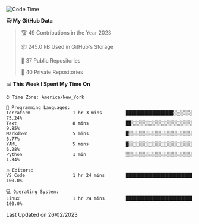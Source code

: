 <!--START_SECTION:waka-->
![Code Time](http://img.shields.io/badge/Code%20Time-130%20hrs%2010%20mins-blue)

**🐱 My GitHub Data** 

> 🏆 49 Contributions in the Year 2023
 > 
> 📦 245.0 kB Used in GitHub's Storage 
 > 
> 📜 37 Public Repositories 
 > 
> 🔑 40 Private Repositories  
 > 
📊 **This Week I Spent My Time On** 

```text
⌚︎ Time Zone: America/New_York

💬 Programming Languages: 
Terraform                1 hr 3 mins         ██████████████████░░░░░░░   75.24% 
Text                     8 mins              ██░░░░░░░░░░░░░░░░░░░░░░░   9.85% 
Markdown                 5 mins              █░░░░░░░░░░░░░░░░░░░░░░░░   6.77% 
YAML                     5 mins              █░░░░░░░░░░░░░░░░░░░░░░░░   6.28% 
Python                   1 min               ░░░░░░░░░░░░░░░░░░░░░░░░░   1.34%

🔥 Editors: 
VS Code                  1 hr 24 mins        █████████████████████████   100.0%

💻 Operating System: 
Linux                    1 hr 24 mins        █████████████████████████   100.0%

```


 Last Updated on 26/02/2023
<!--END_SECTION:waka-->
